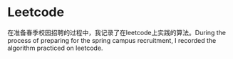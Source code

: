 # Leetcode
在准备春季校园招聘的过程中，我记录了在leetcode上实践的算法。During the process of preparing for the spring campus recruitment, I recorded the algorithm practiced on leetcode.
